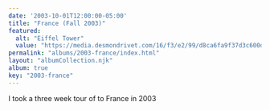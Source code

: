 ```yaml
---
date: '2003-10-01T12:00:00-05:00'
title: "France (Fall 2003)"
featured:
  alt: "Eiffel Tower"
  value: "https://media.desmondrivet.com/16/f3/e2/99/d8ca6fa9f37d3c600df74a94ed47e85a5726663c7fec97f9e1eec0be.jpg"
permalink: "albums/2003-france/index.html"
layout: "albumCollection.njk"
album: true
key: "2003-france"
---
```


I took a three week tour of to France in 2003
